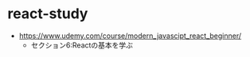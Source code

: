 # react-study

- https://www.udemy.com/course/modern_javascipt_react_beginner/
  - セクション6:Reactの基本を学ぶ